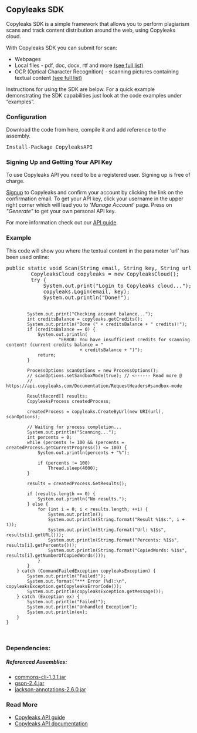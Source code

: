 <h2>Copyleaks SDK</h2>
<p>
Copyleaks SDK is a simple framework that allows you to perform plagiarism scans and track content distribution around the web, using Copyleaks cloud.
</p>
<p>
With Copyleaks SDK you can submit for scan:  
<ul>
<li>Webpages</li>
<li>Local files - pdf, doc, docx, rtf and more <a href="https://api.copyleaks.com/Documentation/TechnicalSpecifications/#non-textual-formats">(see full list)</a></li>
<li>OCR (Optical Character Recognition) - scanning pictures containing textual content <a href="https://api.copyleaks.com/Documentation/TechnicalSpecifications/#ocr-formats">(see full list)</a></li>
</ul>
Instructions for using the SDK are below. For a quick example demonstrating the SDK capabilities just look at the code examples under “examples”.
</p>
<h3>Configuration</h3>
Download the code from here, compile it and add reference to the assembly.
<pre>
Install-Package CopyleaksAPI
</pre>
</ol>
<h3>Signing Up and Getting Your API Key</h3>
 <p>To use Copyleaks API you need to be a registered user. Signing up is free of charge.</p>
 <p><a href="https://copyleaks.com/Account/Signup">Signup</a> to Copyleaks and confirm your account by clicking the link on the confirmation email. To get your API key, click your username in the upper right corner which will lead you to <i>‘Manage Account’</i> page. Press on <i>"Generate"</i> to get your own personal API key.</p>
 <p>For more information check out our <a href="https://api.copyleaks.com/Guides/HowToUse">API guide</a>.</p>
<h3>Example</h3>
<p>This code will show you where the textual content in the parameter ‘url’ has been used online:</p>
<pre>
public static void Scan(String email, String key, String url) {
		CopyleaksCloud copyleaks = new CopyleaksCloud();
		try {
			System.out.print("Login to Copyleaks cloud...");
			copyleaks.Login(email, key);
			System.out.println("Done!");

			System.out.print("Checking account balance...");
			int creditsBalance = copyleaks.getCredits();
			System.out.println("Done (" + creditsBalance + " credits)!");
			if (creditsBalance == 0) {
				System.out.println(
						"ERROR: You have insufficient credits for scanning content! (current credits balance = "
								+ creditsBalance + ")");
				return;
			}

			ProcessOptions scanOptions = new ProcessOptions();
			// scanOptions.setSandboxMode(true); // <------ Read more @
			// https://api.copyleaks.com/Documentation/RequestHeaders#sandbox-mode

			ResultRecord[] results;
			CopyleaksProcess createdProcess;

			createdProcess = copyleaks.CreateByUrl(new URI(url), scanOptions);

			// Waiting for process completion...
			System.out.println("Scanning...");
			int percents = 0;
			while (percents != 100 && (percents = createdProcess.getCurrentProgress()) <= 100) {
				System.out.println(percents + "%");

				if (percents != 100)
					Thread.sleep(4000);
			}

			results = createdProcess.GetResults();

			if (results.length == 0) {
				System.out.println("No results.");
			} else {
				for (int i = 0; i < results.length; ++i) {
					System.out.println();
					System.out.println(String.format("Result %1$s:", i + 1));
					System.out.println(String.format("Url: %1$s", results[i].getURL()));
					System.out.println(String.format("Percents: %1$s", results[i].getPercents()));
					System.out.println(String.format("CopiedWords: %1$s", results[i].getNumberOfCopiedWords()));
				}
			}
		} catch (CommandFailedException copyleaksException) {
			System.out.println("Failed!");
			System.out.format("*** Error (%d):\n", copyleaksException.getCopyleaksErrorCode());
			System.out.println(copyleaksException.getMessage());
		} catch (Exception ex) {
			System.out.println("Failed!");
			System.out.println("Unhandled Exception");
			System.out.println(ex);
		}
	}
</pre>
<h3>Dependencies:</h3>
<h5>Referenced Assemblies:</h5>
<ul>
<li><a href="https://commons.apache.org/proper/commons-cli/">commons-cli-1.3.1.jar</a></li>
<li><a href="https://github.com/google/gson">gson-2.4.jar</a></li>
<li><a href="https://github.com/FasterXML/jackson-annotations">jackson-annotations-2.6.0.jar</a></li>
</ul>

<h3>Read More</h3>
<ul>
<li><a href="https://api.copyleaks.com/Guides/HowToUse">Copyleaks API guide</a></li>
<li><a href="https://api.copyleaks.com/Documentation">Copyleaks API documentation</a></li>
</ul>
